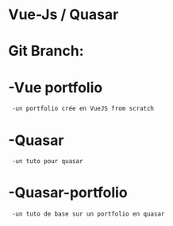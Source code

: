 # Vue-Js / Quasar
# Git Branch:

# -Vue portfolio
     -un portfolio crée en VueJS from scratch

# -Quasar
     -un tuto pour quasar

# -Quasar-portfolio
     -un tuto de base sur un portfolio en quasar

